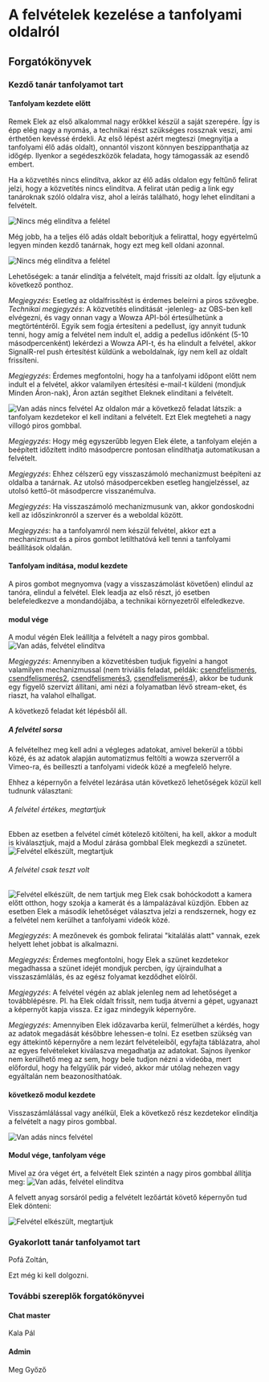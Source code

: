 # A felvételek kezelése a tanfolyami oldalról

## Forgatókönyvek

### Kezdő tanár tanfolyamot tart

#### Tanfolyam kezdete előtt
Remek Elek az első alkalommal nagy erőkkel készül a saját szerepére. Így is épp elég nagy a nyomás, a technikai részt szükséges rossznak veszi, ami érthetően kevéssé érdekli. Az első lépést azért megteszi (megnyitja a tanfolyami élő adás oldalt), onnantól viszont könnyen beszippanthatja az időgép. Ilyenkor a segédeszközök feladata, hogy támogassák az esendő embert.

Ha a közvetítés nincs elindítva, akkor az élő adás oldalon egy feltűnő felirat jelzi, hogy a közvetítés nincs elindítva. A felirat után pedig a link egy tanároknak szóló oldalra visz, ahol a leírás található, hogy lehet elindítani a felvételt.

![Nincs még elindítva a felétel](/img/01-nincs-adas.png)

Még jobb, ha a teljes élő adás oldalt beborítjuk a felirattal, hogy egyértelmű legyen minden kezdő tanárnak, hogy ezt meg kell oldani azonnal.

![Nincs még elindítva a felétel](/img/01b-nincs-adas.png)

Lehetőségek: a tanár elindítja a felvételt, majd frissíti az oldalt. Így eljutunk a következő ponthoz.

*Megjegyzés*: Esetleg az oldalfrissítést is érdemes beleírni a piros szövegbe.
*Technikai megjegyzés*: A közvetítés elindítását -jelenleg- az OBS-ben kell elvégezni, és vagy onnan vagy a Wowza API-ból értesülhetünk a megtörténtéről. Egyik sem fogja értesíteni a pedellust, így annyit tudunk tenni, hogy amíg a felvétel nem indult el, addig a pedellus időnként (5-10 másodpercenként) lekérdezi a Wowza API-t, és ha elindult a felvétel, akkor SignalR-rel push értesítést küldünk a weboldalnak, így nem kell az oldalt frissíteni.

*Megjegyzés*: Érdemes megfontolni, hogy ha a tanfolyami időpont előtt nem indult el a felvétel, akkor valamilyen értesítési e-mail-t küldeni (mondjuk Minden Áron-nak), Áron aztán segíthet Eleknek elindítani a felvételt.

![Van adás nincs felvétel](/img/02-van-adas-nincs-felvetel.png)
Az oldalon már a következő feladat látszik: a tanfolyam kezdetekor el kell indítani a felvételt. Ezt Elek megteheti a nagy villogó piros gombbal. 

*Megjegyzés*: Hogy még egyszerűbb legyen Elek élete, a tanfolyam elején a beépített időzített indító másodpercre pontosan elindíthatja automatikusan a felvételt.

*Megjegyzés*: Ehhez célszerű egy visszaszámoló mechanizmust beépíteni az oldalba a tanárnak. Az utolsó másodpercekben esetleg hangjelzéssel, az utolsó kettő-öt másodpercre visszanémulva.

*Megjegyzés*: Ha visszaszámoló mechanizmusunk van, akkor gondoskodni kell az időszinkronról a szerver és a weboldal között.

*Megjegyzés*: ha a tanfolyamról nem készül felvétel, akkor ezt a mechanizmust és a piros gombot letilthatóvá kell tenni a tanfolyami beállítások oldalán.

#### Tanfolyam indítása, modul kezdete

A piros gombot megnyomva (vagy a visszaszámolást követően) elindul az tanóra, elindul a felvétel. Elek leadja az első részt, jó esetben belefeledkezve a mondandójába, a technikai környezetről elfeledkezve. 

#### modul vége
A modul végén Elek leállítja a felvételt a nagy piros gombbal. 
![Van adás, felvétel elindítva](/img/03-van-adas-van-felvetel.png)

*Megjegyzés*: Amennyiben a közvetítésben tudjuk figyelni a hangot valamilyen mechanizmussal (nem triviális feladat, példák: [csendfelismerés](https://stackoverflow.com/questions/19353/detecting-audio-silence-in-wav-files-using-c-sharp), [csendfelismerés2](https://stackoverflow.com/questions/43058522/detect-silence-from-microphone), [csendfelismerés3](https://stackoverflow.com/questions/24037814/identify-silence-packet-in-byte-array-naudio), [csendfelismerés4](https://stackoverflow.com/questions/13043732/using-naudio-for-net-how-do-i-remove-the-silence-wave-at-the-end-of-mp3-file)), akkor be tudunk egy figyelő szervizt állítani, ami nézi a folyamatban lévő stream-eket, és riaszt, ha valahol elhallgat.

A következő feladat két lépésből áll. 

##### A felvétel sorsa

A felvételhez meg kell adni a végleges adatokat, amivel bekerül a többi közé, és az adatok alapján automatizmus feltölti a wowza szerverről a Vimeo-ra, és beilleszti a tanfolyami videók közé a megfelelő helyre.

Ehhez a képernyőn a felvétel lezárása után következő lehetőségek közül kell tudnunk választani:

###### A felvétel értékes, megtartjuk
Ebben az esetben a felvétel címét kötelező kitölteni, ha kell, akkor a modult is kiválasztjuk, majd a Modul zárása gombbal Elek megkezdi a szünetet.
![Felvétel elkészült, megtartjuk](/img/04-felvetel-utan-megtartjuk.png)

###### A felvétel csak teszt volt
![Felvétel elkészült, de nem tartjuk meg](/img/05-felvetel-utan-nem-tartjuk-meg.png)
Elek csak bohóckodott a kamera előtt otthon, hogy szokja a kamerát és a lámpalázával küzdjön. Ebben az esetben Elek a második lehetőséget választva jelzi a rendszernek, hogy ez a felvétel nem kerülhet a tanfolyami videók közé.

*Megjegyzés*: A mezőnevek és gombok feliratai "kitalálás alatt" vannak, ezek helyett lehet jobbat is alkalmazni.

*Megjegyzés*: Érdemes megfontolni, hogy Elek a szünet kezdetekor megadhassa a szünet idejét mondjuk percben, így újraindulhat a visszaszámlálás, és az egész folyamat kezdődhet elölről.

*Megjegyzés*: A felvétel végén az ablak jelenleg nem ad lehetőséget a továbblépésre. Pl. ha Elek oldalt frissít, nem tudja átverni a gépet, ugyanazt a képernyőt kapja vissza. Ez igaz mindegyik képernyőre.

*Megjegyzés*: Amennyiben Elek időzavarba kerül, felmerülhet a kérdés, hogy az adatok megadását későbbre lehessen-e tolni. Ez esetben szükség van egy áttekintő képernyőre a nem lezárt felvételeiből, egyfajta táblázatra, ahol az egyes felvételeket kiválaszva megadhatja az adatokat. Sajnos ilyenkor nem kerülhető meg az sem, hogy bele tudjon nézni a videóba, mert előfordul, hogy ha felgyűlik pár videó, akkor már utólag nehezen vagy egyáltalán nem beazonosíthatóak.

#### következő modul kezdete
Visszaszámlálással vagy anélkül, Elek a következő rész kezdetekor elindítja a felvételt a nagy piros gombbal.

![Van adás nincs felvétel](/img/02-van-adas-nincs-felvetel.png)

#### Modul vége, tanfolyam vége
Mivel az óra véget ért, a felvételt Elek szintén a nagy piros gombbal állítja meg:
![Van adás, felvétel elindítva](/img/03-van-adas-van-felvetel.png)

A felvett anyag sorsáról pedig a felvételt lezőártát követő képernyőn tud Elek dönteni:

![Felvétel elkészült, megtartjuk](/img/04-felvetel-utan-megtartjuk.png)

### Gyakorlott tanár tanfolyamot tart
Pofá Zoltán, 

Ezt még ki kell dolgozni.

### További szereplők forgatókönyvei
#### Chat master
Kala Pál
#### Admin
Meg Győző




